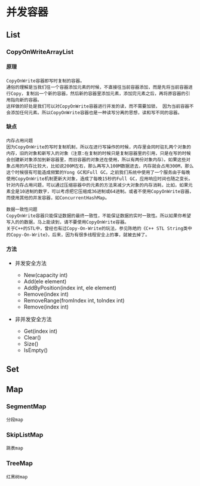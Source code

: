# 并发容器
## List
### CopyOnWriteArrayList
#### 原理
    CopyOnWrite容器即写时复制的容器。
    通俗的理解是当我们往一个容器添加元素的时候，不直接往当前容器添加，而是先将当前容器进行Copy，复制出一个新的容器，然后新的容器里添加元素，添加完元素之后，再将原容器的引用指向新的容器。
    这样做的好处是我们可以对CopyOnWrite容器进行并发的读，而不需要加锁， 因为当前容器不会添加任何元素。所以CopyOnWrite容器也是一种读写分离的思想，读和写不同的容器。

#### 缺点
    内存占用问题
    因为CopyOnWrite的写时复制机制，所以在进行写操作的时候，内存里会同时驻扎两个对象的内存，旧的对象和新写入的对象（注意:在复制的时候只是复制容器里的引用，只是在写的时候会创建新对象添加到新容器里，而旧容器的对象还在使用，所以有两份对象内存）。如果这些对象占用的内存比较大，比如说200M左右，那么再写入100M数据进去，内存就会占用300M，那么这个时候很有可能造成频繁的Yong GC和Full GC。之前我们系统中使用了一个服务由于每晚使用CopyOnWrite机制更新大对象，造成了每晚15秒的Full GC，应用响应时间也随之变长。
    针对内存占用问题，可以通过压缩容器中的元素的方法来减少大对象的内存消耗，比如，如果元素全是10进制的数字，可以考虑把它压缩成36进制或64进制。或者不使用CopyOnWrite容器，而使用其他的并发容器，如ConcurrentHashMap。

    数据一致性问题
    CopyOnWrite容器只能保证数据的最终一致性，不能保证数据的实时一致性。所以如果你希望写入的的数据，马上能读到，请不要使用CopyOnWrite容器。
    关于C++的STL中，曾经也有过Copy-On-Write的玩法，参见陈皓的《C++ STL String类中的Copy-On-Write》，后来，因为有很多线程安全上的事，就被去掉了。

#### 方法
   + 并发安全方法
     + New(capacity int)
     + Add(ele element)
     + AddByPosition(index int, ele element)
     + Remove(index int)   
     + RemoveRange(fromIndex int, toIndex int)
     + Remove(index int)
   
   + 非并发安全方法
     + Get(index int)
     + Clear()
     + Size()
     + IsEmpty()
## Set

## Map
### SegmentMap
    分段map
### SkipListMap
    跳表map
### TreeMap
    红黑树map

